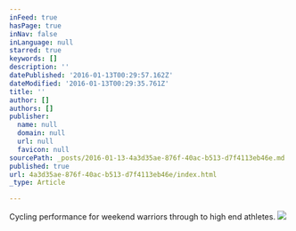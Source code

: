 ```yaml
---
inFeed: true
hasPage: true
inNav: false
inLanguage: null
starred: true
keywords: []
description: ''
datePublished: '2016-01-13T00:29:57.162Z'
dateModified: '2016-01-13T00:29:35.761Z'
title: ''
author: []
authors: []
publisher:
  name: null
  domain: null
  url: null
  favicon: null
sourcePath: _posts/2016-01-13-4a3d35ae-876f-40ac-b513-d7f4113eb46e.md
published: true
url: 4a3d35ae-876f-40ac-b513-d7f4113eb46e/index.html
_type: Article

---
```

Cycling performance for weekend warriors through to high end athletes.
![](https://the-grid-user-content.s3-us-west-2.amazonaws.com/8475422c-7c4d-4a9c-a985-b7b26eebe2de.jpg)